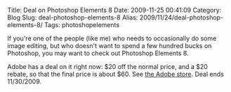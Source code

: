 Title: Deal on Photoshop Elements 8
Date: 2009-11-25 00:41:09
Category: Blog
Slug: deal-photoshop-elements-8
Alias: 2009/11/24/deal-photoshop-elements-8/
Tags: photoshopelements


If you're one of the people (like me) who needs to occasionally do some image editing, but who doesn't want to spend a few hundred bucks on Photoshop, you may want to check out Photoshop Elements 8.

Adobe has a deal on it right now: $20 off the normal price, and a $20 rebate, so that the final price is about $60. See [the Adobe store](http://www.adobe.com/products/photoshopelmac). Deal ends 11/30/2009.

